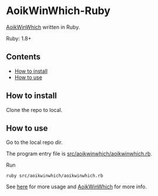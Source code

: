 # AoikWinWhich-Ruby
[AoikWinWhich](https://github.com/AoiKuiyuyou/AoikWinWhich) written in Ruby.

Ruby: 1.8+

## Contents
- [How to install](#how-to-install)
- [How to use](#how-to-use)

## How to install
Clone the repo to local.

## How to use
Go to the local repo dir.

The program entry file is [src/aoikwinwhich/aoikwinwhich.rb](/src/aoikwinwhich/aoikwinwhich.rb).

Run
```
ruby src/aoikwinwhich/aoikwinwhich.rb
```

See [here](https://github.com/AoiKuiyuyou/AoikWinWhich#how-to-use) for more usage and [AoikWinWhich](https://github.com/AoiKuiyuyou/AoikWinWhich) for more info.
